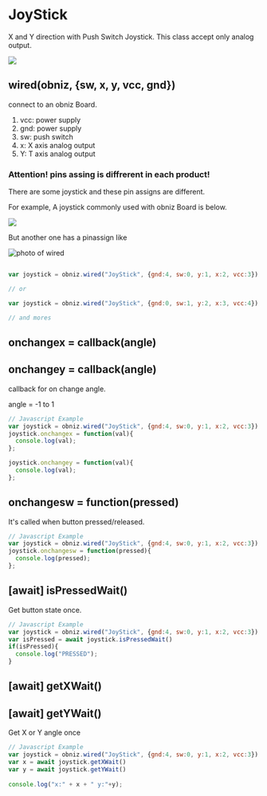 # JoyStick

X and Y direction with Push Switch Joystick.
This class accept only analog output.


![](image.jpg)

## wired(obniz, {sw, x, y, vcc, gnd})

connect to an obniz Board.

1. vcc: power supply
2. gnd: power supply
3. sw: push switch
4. x: X axis analog output
5. Y: T axis analog output

### Attention! pins assing is diffrerent in each product!
There are some joystick and these pin assigns are different.

For example, A joystick commonly used with obniz Board is below.

![](joystick_pins.jpg)

But another one has a pinassign like

![photo of wired](wired.png)


```Javascript

var joystick = obniz.wired("JoyStick", {gnd:4, sw:0, y:1, x:2, vcc:3});

// or

var joystick = obniz.wired("JoyStick", {gnd:0, sw:1, y:2, x:3, vcc:4});

// and mores
```

## onchangex = callback(angle)
## onchangey = callback(angle)
callback for on change angle.

angle = -1 to 1

```Javascript
// Javascript Example
var joystick = obniz.wired("JoyStick", {gnd:4, sw:0, y:1, x:2, vcc:3});
joystick.onchangex = function(val){
  console.log(val);
};

joystick.onchangey = function(val){
  console.log(val);
};
```

## onchangesw = function(pressed)

It's called when button pressed/released.

```Javascript
// Javascript Example
var joystick = obniz.wired("JoyStick", {gnd:4, sw:0, y:1, x:2, vcc:3});
joystick.onchangesw = function(pressed){
  console.log(pressed);
};
```


## [await] isPressedWait()

Get button state once. 

```Javascript
// Javascript Example
var joystick = obniz.wired("JoyStick", {gnd:4, sw:0, y:1, x:2, vcc:3});
var isPressed = await joystick.isPressedWait()
if(isPressed){
  console.log("PRESSED");
}

```


## [await] getXWait()
## [await] getYWait()

Get X or Y angle once

```Javascript
// Javascript Example
var joystick = obniz.wired("JoyStick", {gnd:4, sw:0, y:1, x:2, vcc:3});
var x = await joystick.getXWait()
var y = await joystick.getYWait()
 
console.log("x:" + x + " y:"+y);

```
